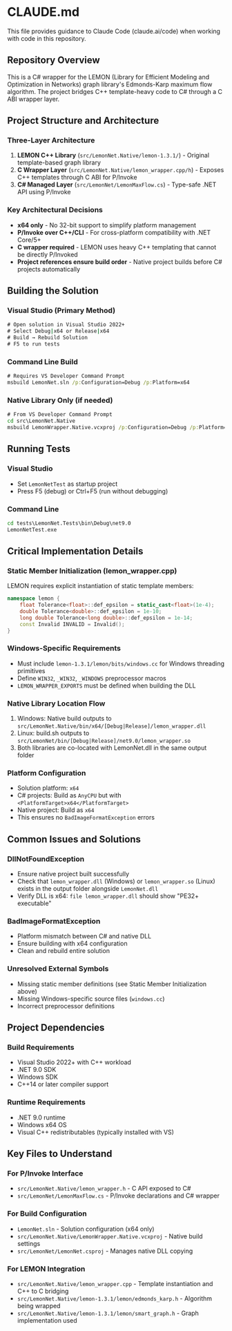 # CLAUDE.md

This file provides guidance to Claude Code (claude.ai/code) when working with code in this repository.

## Repository Overview

This is a C# wrapper for the LEMON (Library for Efficient Modeling and Optimization in Networks) graph library's Edmonds-Karp maximum flow algorithm. The project bridges C++ template-heavy code to C# through a C ABI wrapper layer.

## Project Structure and Architecture

### Three-Layer Architecture
1. **LEMON C++ Library** (`src/LemonNet.Native/lemon-1.3.1/`) - Original template-based graph library
2. **C Wrapper Layer** (`src/LemonNet.Native/lemon_wrapper.cpp/h`) - Exposes C++ templates through C ABI for P/Invoke
3. **C# Managed Layer** (`src/LemonNet/LemonMaxFlow.cs`) - Type-safe .NET API using P/Invoke

### Key Architectural Decisions
- **x64 only** - No 32-bit support to simplify platform management
- **P/Invoke over C++/CLI** - For cross-platform compatibility with .NET Core/5+
- **C wrapper required** - LEMON uses heavy C++ templating that cannot be directly P/Invoked
- **Project references ensure build order** - Native project builds before C# projects automatically

## Building the Solution

### Visual Studio (Primary Method)
```cmd
# Open solution in Visual Studio 2022+
# Select Debug|x64 or Release|x64
# Build → Rebuild Solution
# F5 to run tests
```

### Command Line Build
```cmd
# Requires VS Developer Command Prompt
msbuild LemonNet.sln /p:Configuration=Debug /p:Platform=x64
```

### Native Library Only (if needed)
```cmd
# From VS Developer Command Prompt
cd src\LemonNet.Native
msbuild LemonWrapper.Native.vcxproj /p:Configuration=Debug /p:Platform=x64
```

## Running Tests

### Visual Studio
- Set `LemonNetTest` as startup project
- Press F5 (debug) or Ctrl+F5 (run without debugging)

### Command Line
```cmd
cd tests\LemonNet.Tests\bin\Debug\net9.0
LemonNetTest.exe
```

## Critical Implementation Details

### Static Member Initialization (lemon_wrapper.cpp)
LEMON requires explicit instantiation of static template members:
```cpp
namespace lemon {
    float Tolerance<float>::def_epsilon = static_cast<float>(1e-4);
    double Tolerance<double>::def_epsilon = 1e-10;
    long double Tolerance<long double>::def_epsilon = 1e-14;
    const Invalid INVALID = Invalid();
}
```

### Windows-Specific Requirements
- Must include `lemon-1.3.1/lemon/bits/windows.cc` for Windows threading primitives
- Define `WIN32`, `_WIN32`, `_WINDOWS` preprocessor macros
- `LEMON_WRAPPER_EXPORTS` must be defined when building the DLL

### Native Library Location Flow
1. Windows: Native build outputs to `src/LemonNet.Native/bin/x64/[Debug|Release]/lemon_wrapper.dll`
2. Linux: build.sh outputs to `src/LemonNet/bin/[Debug|Release]/net9.0/lemon_wrapper.so`
3. Both libraries are co-located with LemonNet.dll in the same output folder

### Platform Configuration
- Solution platform: `x64`
- C# projects: Build as `AnyCPU` but with `<PlatformTarget>x64</PlatformTarget>`
- Native project: Build as `x64`
- This ensures no `BadImageFormatException` errors

## Common Issues and Solutions

### DllNotFoundException
- Ensure native project built successfully
- Check that `lemon_wrapper.dll` (Windows) or `lemon_wrapper.so` (Linux) exists in the output folder alongside `LemonNet.dll`
- Verify DLL is x64: `file lemon_wrapper.dll` should show "PE32+ executable"

### BadImageFormatException
- Platform mismatch between C# and native DLL
- Ensure building with x64 configuration
- Clean and rebuild entire solution

### Unresolved External Symbols
- Missing static member definitions (see Static Member Initialization above)
- Missing Windows-specific source files (`windows.cc`)
- Incorrect preprocessor definitions

## Project Dependencies

### Build Requirements
- Visual Studio 2022+ with C++ workload
- .NET 9.0 SDK
- Windows SDK
- C++14 or later compiler support

### Runtime Requirements
- .NET 9.0 runtime
- Windows x64 OS
- Visual C++ redistributables (typically installed with VS)

## Key Files to Understand

### For P/Invoke Interface
- `src/LemonNet.Native/lemon_wrapper.h` - C API exposed to C#
- `src/LemonNet/LemonMaxFlow.cs` - P/Invoke declarations and C# wrapper

### For Build Configuration
- `LemonNet.sln` - Solution configuration (x64 only)
- `src/LemonNet.Native/LemonWrapper.Native.vcxproj` - Native build settings
- `src/LemonNet/LemonNet.csproj` - Manages native DLL copying

### For LEMON Integration
- `src/LemonNet.Native/lemon_wrapper.cpp` - Template instantiation and C++ to C bridging
- `src/LemonNet.Native/lemon-1.3.1/lemon/edmonds_karp.h` - Algorithm being wrapped
- `src/LemonNet.Native/lemon-1.3.1/lemon/smart_graph.h` - Graph implementation used